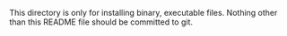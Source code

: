 This directory is only for installing binary, executable files.
Nothing other than this README file should be committed to git.